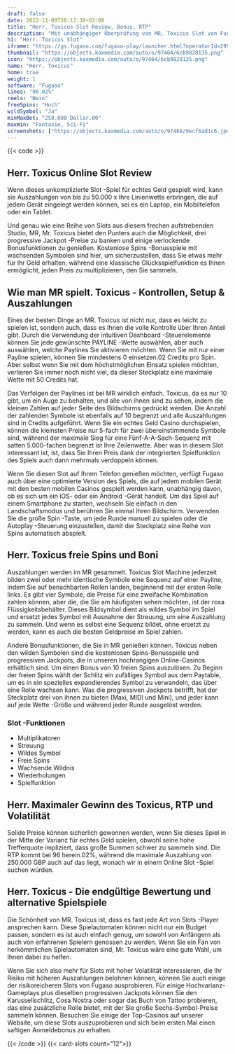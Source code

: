 ```yaml
---
draft: false
date: 2022-11-09T16:17:38+03:00
title: "Herr. Toxicus Slot Review, Bonus, RTP"
description: "Mit unabhängiger Überprüfung von MR. Toxicus Slot von Fugaso Sie können kostenlos oder echtes Geld spielen und hier einen Bonus erhalten!"
h1: "Herr. Toxicus Slot"
iframe: "https://gs.fugaso.com/fugaso-play/launcher.html?operatorId=295617&userName=297921&password=00000&sessionId=297921&gameName=mrtoxicus&mode=demo&closeUrl=https://fugaso.com"
thumbnail: "https://objects.kaxmedia.com/auto/o/97464/6cb9828135.png"
icon: "https://objects.kaxmedia.com/auto/o/97464/6cb9828135.png"
name: "Herr. Toxicus"
home: true
weight: 1
software: "Fugaso"
lines: "96.02%"
reels: "Nein"
freeSpins: "Hoch"
wildSymbol: "Ja"
minMaxBet: "250.000 Dollar.00"
maxWin: "Fantasie, Sci-Fi"
screenshots: ["https://objects.kaxmedia.com/auto/o/97468/9ecf6ad1c6.jpeg"]
---
```


{{< code >}}<h2>Herr. Toxicus Online Slot Review</h2><p>Wenn dieses unkomplizierte Slot -Spiel für echtes Geld gespielt wird, kann sie Auszahlungen von bis zu 50.000 x Ihre Linienwette erbringen, die auf jedem Gerät eingelegt werden können, sei es ein Laptop, ein Mobiltelefon oder ein Tablet.</p><p>Und genau wie eine Reihe von Slots aus diesem frechen aufstrebenden Studio, MR, Mr. Toxicus bietet den Punters auch die Möglichkeit, drei progressive Jackpot -Preise zu banken und einige verlockende Bonusfunktionen zu genießen. Kostenlose Spins -Bonusspiele mit wachsenden Symbolen sind hier, um sicherzustellen, dass Sie etwas mehr für Ihr Geld erhalten, während eine klassische Glücksspielfunktion es Ihnen ermöglicht, jeden Preis zu multiplizieren, den Sie sammeln.</p><h2>Wie man MR spielt. Toxicus - Kontrollen, Setup & Auszahlungen</h2><p>Eines der besten Dinge an MR. Toxicus ist nicht nur, dass es leicht zu spielen ist, sondern auch, dass es Ihnen die volle Kontrolle über Ihren Anteil gibt. Durch die Verwendung der intuitiven Dashboard -Steuerelemente können Sie jede gewünschte PAYLINE -Wette auswählen, aber auch auswählen, welche Paylines Sie aktivieren möchten. Wenn Sie mit nur einer Payline spielen, können Sie mindestens 0 einsetzen.02 Credits pro Spin. Aber selbst wenn Sie mit dem höchstmöglichen Einsatz spielen möchten, verlieren Sie immer noch nicht viel, da dieser Steckplatz eine maximale Wette mit 50 Credits hat.</p><p>Das Verfolgen der Paylines ist bei MR wirklich einfach. Toxicus, da es nur 10 gibt, um ein Auge zu behalten, und alle von ihnen sind zu sehen, indem die kleinen Zahlen auf jeder Seite des Bildschirms gedrückt werden. Die Anzahl der zahlenden Symbole ist ebenfalls auf 10 begrenzt und alle Auszahlungen sind in Credits aufgeführt. Wenn Sie ein echtes Geld Casino durchspielen, können die kleinsten Preise nur 5-fach für zwei übereinstimmende Symbole sind, während der maximale Sieg für eine Fünf-A-A-Sach-Sequenz mit satten 5.000-fachen begrenzt ist Ihre Zeilenwette. Aber was in diesem Slot interessant ist, ist, dass Sie Ihren Preis dank der integrierten Spielfunktion des Spiels auch dann mehrmals verdoppeln können.</p><p>Wenn Sie diesen Slot auf Ihrem Telefon genießen möchten, verfügt Fugaso auch über eine optimierte Version des Spiels, die auf jedem mobilen Gerät mit den besten mobilen Casinos gespielt werden kann, unabhängig davon, ob es sich um ein iOS- oder ein Android -Gerät handelt. Um das Spiel auf einem Smartphone zu starten, wechseln Sie einfach in den Landschaftsmodus und berühren Sie einmal Ihren Bildschirm. Verwenden Sie die große Spin -Taste, um jede Runde manuell zu spielen oder die Autoplay -Steuerung einzustellen, damit der Steckplatz eine Reihe von Spins automatisch abspielt.</p><h2>Herr. Toxicus freie Spins und Boni</h2><p>Auszahlungen werden im MR gesammelt. Toxicus Slot Machine jederzeit bilden zwei oder mehr identische Symbole eine Sequenz auf einer Payline, indem Sie auf benachbarten Rollen landen, beginnend mit der ersten Rolle links. Es gibt vier Symbole, die Preise für eine zweifache Kombination zahlen können, aber die, die Sie am häufigsten sehen möchten, ist der rosa Flüssigkeitsbehälter. Dieses Bildsymbol dient als wildes Symbol im Spiel und ersetzt jedes Symbol mit Ausnahme der Streuung, um eine Auszahlung zu sammeln.  Und wenn es selbst eine Sequenz bildet, ohne ersetzt zu werden, kann es auch die besten Geldpreise im Spiel zahlen.</p><p>Andere Bonusfunktionen, die Sie in MR genießen können. Toxicus neben den wilden Symbolen sind die kostenlosen Spins-Bonusspiele und progressiven Jackpots, die in unseren hochrangigen Online-Casinos erhältlich sind. Um einen Bonus von 10 freien Spins auszulösen. Zu Beginn der freien Spins wählt der Schlitz ein zufälliges Symbol aus dem Paytable, um es in ein spezielles expandierendes Symbol zu verwandeln, das über eine Rolle wachsen kann. Was die progressiven Jackpots betrifft, hat der Steckplatz drei von ihnen zu bieten (Maxi, MIDI und Mini), und jeder kann auf jede Wette -Größe und während jeder Runde ausgelöst werden.</p><h3>
Slot -Funktionen</h3><ul>
<li></span>
Multiplikatoren</li>
<li></span>
Streuung</li>
<li></span>
Wildes Symbol</li>
<li></span>
Freie Spins</li>
<li></span>
Wachsende Wildnis</li>
<li></span>
Wiederholungen</li>
<li></span>
Spielfunktion</li></ul><h2>Herr. Maximaler Gewinn des Toxicus, RTP und Volatilität</h2><p>Solide Preise können sicherlich gewonnen werden, wenn Sie dieses Spiel in der Mitte der Varianz für echtes Geld spielen, obwohl seine hohe Trefferquote impliziert, dass große Summen schwer zu sammeln sind. Die RTP kommt bei 96 herein.02%, während die maximale Auszahlung von 250.000 GBP auch auf das liegt, wonach wir in einem Online Slot -Spiel suchen würden.</p><h2>Herr. Toxicus - Die endgültige Bewertung und alternative Spielspiele</h2><p>Die Schönheit von MR. Toxicus ist, dass es fast jede Art von Slots -Player ansprechen kann. Diese Spielautomaten können nicht nur ein Budget passen, sondern es ist auch einfach genug, um sowohl von Anfängern als auch von erfahrenen Spielern genossen zu werden. Wenn Sie ein Fan von herkömmlichen Spielautomaten sind, Mr. Toxicus wäre eine gute Wahl, um Ihnen dabei zu helfen.</p><p>Wenn Sie sich also mehr für Slots mit hoher Volatilität interessieren, die Ihr Risiko mit höheren Auszahlungen belohnen können, können Sie auch einige der risikoreicheren Slots von Fugaso ausprobieren. Für einige Hochvarianz-Gameplays plus dieselben progressiven Jackpots können Sie den Karussellschlitz, Cosa Nostra oder sogar das Buch von Tattoo probieren, das eine zusätzliche Rolle bietet, mit der Sie große Sechs-Symbol-Preise sammeln können. Besuchen Sie einige der Top-Casinos auf unserer Website, um diese Slots auszuprobieren und sich beim ersten Mal einen saftigen Anmeldebonus zu erhalten.</p>{{< /code >}}
{{< card-slots count="12">}}